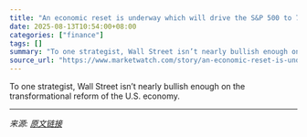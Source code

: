 ```yaml
---
title: "An economic reset is underway which will drive the S&P 500 to 7,500 next spring, one strategist says"
date: 2025-08-13T10:54:00+08:00
categories: ["finance"]
tags: []
summary: "To one strategist, Wall Street isn’t nearly bullish enough on the transformational reform of the U.S. economy."
source_url: "https://www.marketwatch.com/story/an-economic-reset-is-underway-which-will-drive-the-s-p-500-to-7-500-next-spring-one-strategist-says-1d4d6258?mod=mw_rss_topstories"
---
```


To one strategist, Wall Street isn’t nearly bullish enough on the transformational reform of the U.S. economy.

---

*来源: [原文链接](https://www.marketwatch.com/story/an-economic-reset-is-underway-which-will-drive-the-s-p-500-to-7-500-next-spring-one-strategist-says-1d4d6258?mod=mw_rss_topstories)*

